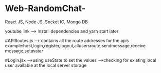 # Web-RandomChat-
React JS, Node JS, Socket IO, Mongo DB


youtube link 
--> 
Install dependencies and yarn start later

#APIRoutes.js 
--> contains all the route addresses for the apis example:host,login,register,logout,allusersroute,sendmessage,receive message,setavatar

#Login.jsx
-->using useState to set the values
-->checking for existing local user available at the local server storage

